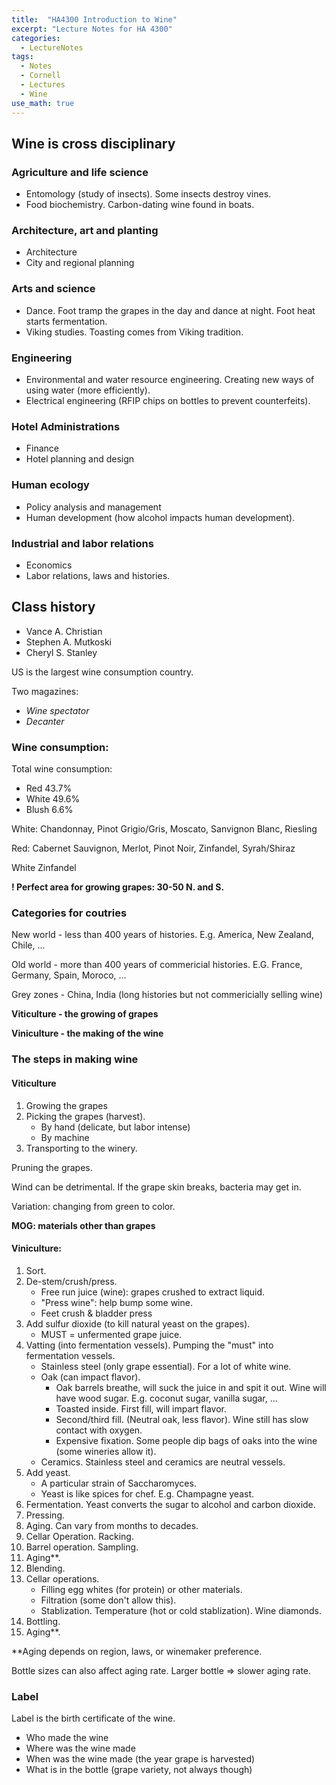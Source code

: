 ```yaml
---
title:  "HA4300 Introduction to Wine"
excerpt: "Lecture Notes for HA 4300"
categories:
  - LectureNotes
tags:
  - Notes
  - Cornell
  - Lectures
  - Wine
use_math: true
---
```

## Wine is cross disciplinary

### Agriculture and life science
* Entomology (study of insects). Some insects destroy vines.
* Food biochemistry. Carbon-dating wine found in boats.

### Architecture, art and planting
* Architecture
* City and regional planning

### Arts and science
* Dance. Foot tramp the grapes in the day and dance at night. Foot heat starts fermentation.
* Viking studies. Toasting comes from Viking tradition.

### Engineering
* Environmental and water resource engineering. Creating new ways of using water (more efficiently).
* Electrical engineering (RFIP chips on bottles to prevent counterfeits).

### Hotel Administrations
* Finance
* Hotel planning and design

### Human ecology
* Policy analysis and management
* Human development (how alcohol impacts human development).

### Industrial and labor relations
* Economics
* Labor relations, laws and histories.

## Class history
* Vance A. Christian
* Stephen A. Mutkoski
* Cheryl S. Stanley

US is the largest wine consumption country.

Two magazines:

* _Wine spectator_
* _Decanter_

### Wine consumption:
Total wine consumption:

* Red 43.7\%
* White 49.6\%
* Blush 6.6\%

White: Chandonnay, Pinot Grigio/Gris, Moscato, Sanvignon Blanc, Riesling

Red: Cabernet Sauvignon, Merlot, Pinot Noir, Zinfandel, Syrah/Shiraz

White Zinfandel

__! Perfect area for growing grapes: 30-50 N. and S.__

### Categories for coutries
New world - less than 400 years of histories. E.g. America, New Zealand, Chile, ...

Old world - more than 400 years of commericial histories. E.G. France, Germany, Spain, Moroco, ...

Grey zones - China, India (long histories but not commericially selling wine)

__Viticulture - the growing of grapes__

__Viniculture - the making of the wine__

### The steps in making wine

#### Viticulture
1. Growing the grapes
2. Picking the grapes (harvest).
    * By hand (delicate, but labor intense)
    * By machine
3. Transporting to the winery.

Pruning the grapes.

Wind can be detrimental. If the grape skin breaks, bacteria may get in.

Variation: changing from green to color.

__MOG: materials other than grapes__

#### Viniculture:
1. Sort.
2. De-stem/crush/press.
    * Free run juice (wine): grapes crushed to extract liquid.
    * "Press wine": help bump some wine.
    * Feet crush \& bladder press
3. Add sulfur dioxide (to kill natural yeast on the grapes).
    * MUST = unfermented grape juice.
4. Vatting (into fermentation vessels). Pumping the "must" into fermentation vessels.
    * Stainless steel (only grape essential). For a lot of white wine.
    * Oak (can impact flavor).
        * Oak barrels breathe, will suck the juice in and spit it out. Wine will have wood sugar. E.g. coconut sugar, vanilla sugar, ...
        * Toasted inside. First fill, will impart flavor.
        * Second/third fill. (Neutral oak, less flavor). Wine still has slow contact with oxygen.
        * Expensive fixation. Some people dip bags of oaks into the wine (some wineries allow it).
    * Ceramics. Stainless steel and ceramics are neutral vessels.
5. Add yeast.
    * A particular strain of Saccharomyces.
    * Yeast is like spices for chef. E.g. Champagne yeast.
6. Fermentation. Yeast converts the sugar to alcohol and carbon dioxide.
7. Pressing.
8. Aging. Can vary from months to decades.
9. Cellar Operation. Racking.
10. Barrel operation. Sampling.
11. Aging**.
12. Blending.
13. Cellar operations.
    * Filling egg whites (for protein) or other materials.
    * Filtration (some don't allow this).
    * Stablization. Temperature (hot or cold stablization). Wine diamonds.
14. Bottling.
15. Aging**.

**Aging depends on region, laws, or winemaker preference.

Bottle sizes can also affect aging rate. Larger bottle => slower aging rate.

### Label
Label is the birth certificate of the wine.
* Who made the wine
* Where was the wine made
* When was the wine made (the year grape is harvested)
* What is in the bottle (grape variety, not always though)
